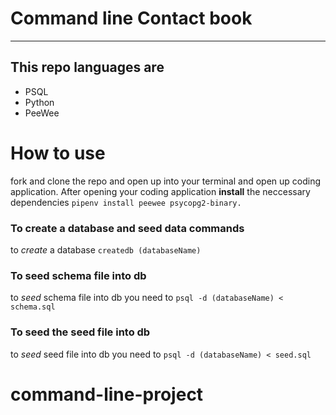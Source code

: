 # Command line Contact book
---
## This repo languages are 
- PSQL
- Python 
- PeeWee

# How to use 
fork and clone the repo and open up into your terminal and open up coding application. After opening your coding application __install__ the neccessary dependencies ```pipenv install peewee psycopg2-binary.```

### To create a database and seed data commands 
to _create_ a database ```createdb (databaseName)``` <br />
### To seed schema file into db
to _seed_ schema file into db you need to ```psql -d (databaseName) < schema.sql``` <br />
### To seed the seed file into db 
to _seed_ seed file into db you need to ```psql -d (databaseName) < seed.sql```
# command-line-project
